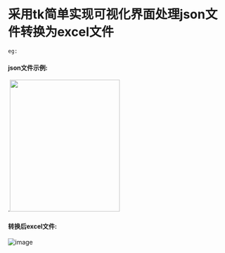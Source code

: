 # 采用tk简单实现可视化界面处理json文件转换为excel文件<br>
`eg:`
#### json文件示例:
.<img src="https://github.com/user-attachments/assets/8ee1b577-eea4-4496-855f-c74c5823cc05" width="250" height="300" />
<br>
#### 转换后excel文件:
![image](https://github.com/user-attachments/assets/faf0515a-37d0-4a21-94ea-61caac4f3780)


